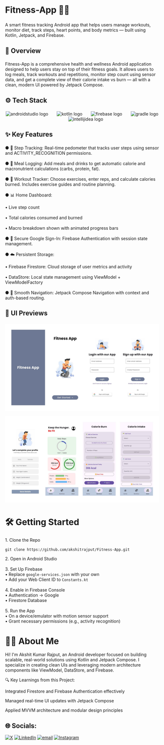 <h1 align="left">Fitness-App 🏋️‍♂️</h1>

###

<p align="left">A smart fitness tracking Android app that helps users manage workouts, monitor diet, track steps, heart points, and body metrics — built using Kotlin, Jetpack, and Firebase.</p>

###

<h2 align="left">📱 Overview</h2>

###

<p align="left">Fitness-App is a comprehensive health and wellness Android application designed to help users stay on top of their fitness goals. It allows users to log meals, track workouts and repetitions, monitor step count using sensor data, and get a complete view of their calorie intake vs burn — all with a clean, modern UI powered by Jetpack Compose.</p>

###
###

<h2 align="left">⚙️ Tech Stack</h2>

###

<div align="center">
  <img src="https://cdn.jsdelivr.net/gh/devicons/devicon/icons/androidstudio/androidstudio-original.svg" height="50" alt="androidstudio logo"  />
  <img width="20" />
  <img src="https://skillicons.dev/icons?i=kotlin" height="50" alt="kotlin logo"  />
  <img width="20" />
  <img src="https://skillicons.dev/icons?i=firebase" height="50" alt="firebase logo"  />
  <img width="20" />
  <img src="https://skillicons.dev/icons?i=gradle" height="50" alt="gradle logo"  />
  <img width="20" />
  <img src="https://skillicons.dev/icons?i=idea" height="50" alt="intellijidea logo"  />
</div>

<h2 align="left">✨ Key Features</h2>

###

<p align="left">● 🏃 Step Tracking: Real-time pedometer that tracks user steps using sensor and ACTIVITY_RECOGNITION permissions.<br><br>● 🍱 Meal Logging: Add meals and drinks to get automatic calorie and macronutrient calculations (carbs, protein, fat).<br><br>● 💪 Workout Tracker: Choose exercises, enter reps, and calculate calories burned. Includes exercise guides and routine planning.<br><br>● 📊 Home Dashboard:<br><br>• Live step count<br><br>• Total calories consumed and burned<br><br>• Macro breakdown shown with animated progress bars<br><br>● 🔐 Secure Google Sign-In: Firebase Authentication with session state management.<br><br>● ☁️ Persistent Storage:<br><br>• Firebase Firestore: Cloud storage of user metrics and activity<br><br>• DataStore: Local state management using ViewModel + ViewModelFactory<br><br>● 🧭 Smooth Navigation: Jetpack Compose Navigation with context and auth-based routing.</p>

###

<h2 align="left">📸 UI Previews</h2>

###
 ![Image Alt](https://github.com/akshitrajput/Fitness-App/blob/19a0d2bd5a81ec33598ca88d7f2324701cf1143a/Fitness-App_screenshot_1.jpg)

  ![Image Alt](https://github.com/akshitrajput/Fitness-App/blob/19a0d2bd5a81ec33598ca88d7f2324701cf1143a/Fitness-App_screenshot_2.jpg)



###

<h1 align="left">🛠️ Getting Started</h1>

###
<p align="left">1. Clone the Repo</p>

    git clone https://github.com/akshitrajput/Fitness-App.git
<p align="left"> 2. Open in Android Studio <br><br> 3. Set Up Firebase <br>• Replace <code>google-services.json</code> with your own <br>• Add your Web Client ID to <code>Constants.kt</code> <br><br> 4. Enable in Firebase Console <br>• Authentication → Google <br>• Firestore Database <br><br> 5. Run the App <br>• On a device/emulator with motion sensor support <br>• Grant necessary permissions (e.g., activity recognition) </p>

###

# 🙋‍♂️ About Me

Hi! I'm Akshit Kumar Rajput, an Android developer focused on building scalable, real-world solutions using Kotlin and Jetpack Compose. I specialize in creating clean UIs and leveraging modern architecture components like ViewModel, DataStore, and Firebase.

🔍 Key Learnings from this Project:

Integrated Firestore and Firebase Authentication effectively

Managed real-time UI updates with Jetpack Compose

Applied MVVM architecture and modular design principles

###


## 🌐 Socials:
[![X](https://img.shields.io/badge/X-black.svg?logo=X&logoColor=white)](https://x.com/akshitrajput_) [![LinkedIn](https://img.shields.io/badge/LinkedIn-%230077B5.svg?logo=linkedin&logoColor=white)](https://linkedin.com/in/akshitrajput) [![email](https://img.shields.io/badge/Email-D14836?logo=gmail&logoColor=white)](mailto:rajput.akshit0810@gmail.com) [![Instagram](https://img.shields.io/badge/Instagram-%23E4405F.svg?logo=Instagram&logoColor=white)](https://instagram.com/akshit._rajput._) 


